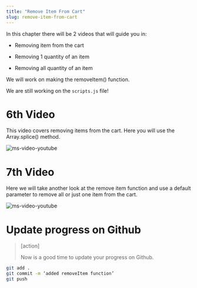 ```yaml
---
title: "Remove Item From Cart"
slug: remove-item-from-cart
---
```


In this chapter there will be 2 videos that will guide you in: 

- Removing item from the cart

- Removing 1 quantity of an item

- Removing all quantity of an item

We will work on making the removeItem() function. 

We are still working on the `scripts.js` file! 

# 6th Video

This video covers removing items from the cart. Here you will use the Array.splice() method.

![ms-video-youtube](https://www.youtube.com/embed/pJfQIrMEnBc)


# 7th Video

Here we will take another look at the remove item function and use a default parameter to remove all or just one item from the cart.

![ms-video-youtube](https://www.youtube.com/embed/GLxT2MCffAw)


# Update progress on Github
> [action]
>
> Now is a good time to update your progress on Github.
>
```bash
git add .
git commit -m ‘added removeItem function’
git push
```

